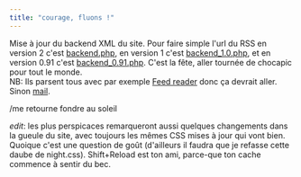 ```yaml
---
title: "courage, fluons !"
---
```


Mise à jour du backend XML du site. Pour faire simple l'url du RSS en version
2 c'est [backend.php](http://oz.wizard.free.fr/backend.php), en version 1
c'est [backend_1.0.php](http://oz.wizard.free.fr/backend_1.0.php), et en
version 0.91 c'est
[backend_0.91.php](http://oz.wizard.free.fr/backend_0.91.php). C'est la fête,
aller tournée de chocapic pour tout le monde.  
NB: Ils parsent tous avec par exemple [Feed reader](http://www.feedreader.com)
donc ça devrait aller. Sinon [mail](mailto:oz.wizard\[at\]free.fr).

/me retourne fondre au soleil

_edit_: les plus perspicaces remarqueront aussi quelques changements dans la
gueule du site, avec toujours les mêmes CSS mises à jour qui vont bien.
Quoique c'est une question de goût (d'ailleurs il faudra que je refasse cette
daube de night.css). Shift+Reload est ton ami, parce-que ton cache commence à
sentir du bec.

